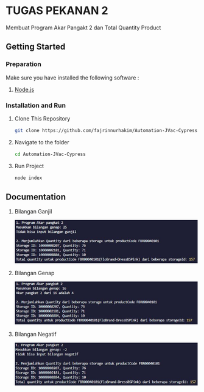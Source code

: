 # TUGAS PEKANAN 2

Membuat Program Akar Pangakt 2 dan Total Quantity Product

## Getting Started

### Preparation

Make sure you have installed the following software :

1. [Node.js](https://nodejs.org/)

### Installation and Run

1. Clone This Repository

    ```bash
    git clone https://github.com/fajrinnurhakim/Automation-JVac-Cypress.git

    ```

2. Navigate to the folder

    ```bash
    cd Automation-JVac-Cypress

    ```

3. Run Project

    ```bash
    node index

    ```

## Documentation

1. Bilangan Ganjil

    ![a](https://github.com/fajrinnurhakim/sqrt-Quantity_Javascript/blob/main/images/1.JPG)

2. Bilangan Genap

    ![b](https://github.com/fajrinnurhakim/sqrt-Quantity_Javascript/blob/main/images/2.JPG)

3. Bilangan Negatif

    ![c](https://github.com/fajrinnurhakim/sqrt-Quantity_Javascript/blob/main/images/3.JPG)
